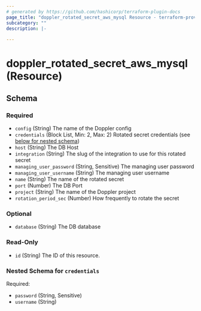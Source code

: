 ```yaml
---
# generated by https://github.com/hashicorp/terraform-plugin-docs
page_title: "doppler_rotated_secret_aws_mysql Resource - terraform-provider-doppler"
subcategory: ""
description: |-
  
---
```


# doppler_rotated_secret_aws_mysql (Resource)





<!-- schema generated by tfplugindocs -->
## Schema

### Required

- `config` (String) The name of the Doppler config
- `credentials` (Block List, Min: 2, Max: 2) Rotated secret credentials (see [below for nested schema](#nestedblock--credentials))
- `host` (String) The DB Host
- `integration` (String) The slug of the integration to use for this rotated secret
- `managing_user_password` (String, Sensitive) The managing user password
- `managing_user_username` (String) The managing user username
- `name` (String) The name of the rotated secret
- `port` (Number) The DB Port
- `project` (String) The name of the Doppler project
- `rotation_period_sec` (Number) How frequently to rotate the secret

### Optional

- `database` (String) The DB database

### Read-Only

- `id` (String) The ID of this resource.

<a id="nestedblock--credentials"></a>
### Nested Schema for `credentials`

Required:

- `password` (String, Sensitive)
- `username` (String)
